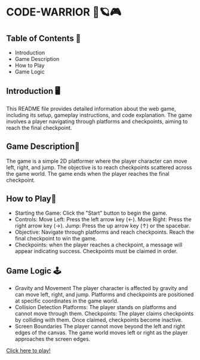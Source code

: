 # CODE-WARRIOR 👾🪐🎮
## Table of Contents 📃
- Introduction
- Game Description
- How to Play
- Game Logic
  
## Introduction 🖥️
This README file provides detailed information about the web game, including its setup, gameplay instructions, and code explanation. The game involves a player navigating through platforms and checkpoints, aiming to reach the final checkpoint.

## Game Description🤖
The game is a simple 2D platformer where the player character can move left, right, and jump. The objective is to reach checkpoints scattered across the game world. The game ends when the player reaches the final checkpoint.

## How to Play🎈
- Starting the Game:
 Click the "Start" button to begin the game.
- Controls:
 Move Left: Press the left arrow key (←).
 Move Right: Press the right arrow key (→).
 Jump: Press the up arrow key (↑) or the spacebar.
- Objective:
 Navigate through platforms and reach checkpoints.
 Reach the final checkpoint to win the game.
- Checkpoints:
 when the player reaches a checkpoint, a message will appear indicating success.
 Checkpoints must be claimed in order.

## Game Logic 🕹️
- Gravity and Movement
The player character is affected by gravity and can move left, right, and jump.
Platforms and checkpoints are positioned at specific coordinates in the game world.
- Collision Detection
Platforms: The player stands on platforms and cannot move through them.
Checkpoints: The player claims checkpoints by colliding with them. Once claimed, checkpoints become inactive.
- Screen Boundaries
The player cannot move beyond the left and right edges of the canvas.
The game world moves left or right as the player approaches the screen edges.

[Click here to play!](https://prajikta08.github.io/code-warrior-game/game.html)



